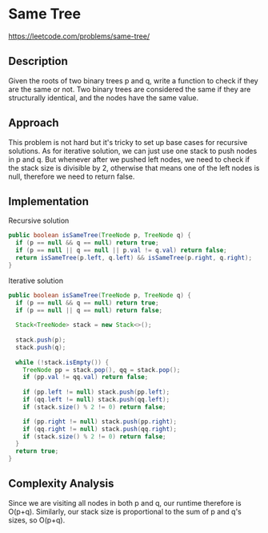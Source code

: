 # Same Tree

https://leetcode.com/problems/same-tree/


## Description 
Given the roots of two binary trees p and q, write a function to check if they are the same or not.
Two binary trees are considered the same if they are structurally identical, and the nodes have the same value.

## Approach

This problem is not hard but it's tricky to set up base cases for recursive solutions. As for iterative solution, we can just use one stack to push nodes in p and q. But whenever after we pushed left nodes, we need to check if the stack size is divisible by 2, otherwise that means one of the left nodes is null, therefore we need to return false.

## Implementation
Recursive solution
```java
public boolean isSameTree(TreeNode p, TreeNode q) {
  if (p == null && q == null) return true;
  if (p == null || q == null || p.val != q.val) return false;
  return isSameTree(p.left, q.left) && isSameTree(p.right, q.right);
}
```

Iterative solution
```java
public boolean isSameTree(TreeNode p, TreeNode q) {
  if (p == null && q == null) return true;
  if (p == null || q == null) return false;
  
  Stack<TreeNode> stack = new Stack<>();
  
  stack.push(p);
  stack.push(q);
  
  while (!stack.isEmpty()) {
    TreeNode pp = stack.pop(), qq = stack.pop();
    if (pp.val != qq.val) return false;
    
    if (pp.left != null) stack.push(pp.left);
    if (qq.left != null) stack.push(qq.left);
    if (stack.size() % 2 != 0) return false;

    if (pp.right != null) stack.push(pp.right);
    if (qq.right != null) stack.push(qq.right);
    if (stack.size() % 2 != 0) return false;
  }
  return true;
}
```

## Complexity Analysis

Since we are visiting all nodes in both p and q, our runtime therefore is O(p+q). Similarly, our stack size is proportional to the sum of p and q's sizes, so O(p+q).
